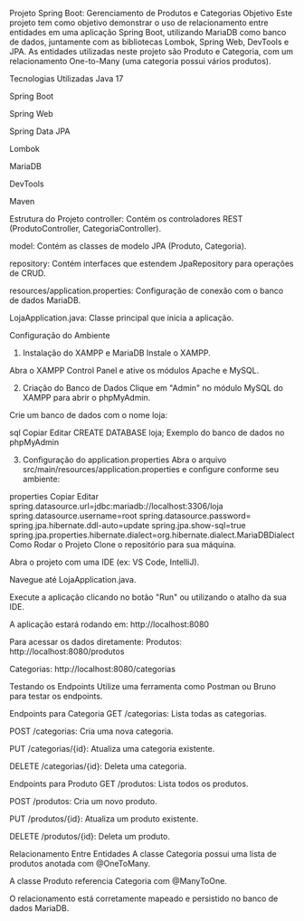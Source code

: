 Projeto Spring Boot: Gerenciamento de Produtos e Categorias
Objetivo
Este projeto tem como objetivo demonstrar o uso de relacionamento entre entidades em uma aplicação Spring Boot, utilizando MariaDB como banco de dados, juntamente com as bibliotecas Lombok, Spring Web, DevTools e JPA. As entidades utilizadas neste projeto são Produto e Categoria, com um relacionamento One-to-Many (uma categoria possui vários produtos).

Tecnologias Utilizadas
Java 17

Spring Boot

Spring Web

Spring Data JPA

Lombok

MariaDB

DevTools

Maven

Estrutura do Projeto
controller: Contém os controladores REST (ProdutoController, CategoriaController).

model: Contém as classes de modelo JPA (Produto, Categoria).

repository: Contém interfaces que estendem JpaRepository para operações de CRUD.

resources/application.properties: Configuração de conexão com o banco de dados MariaDB.

LojaApplication.java: Classe principal que inicia a aplicação.

Configuração do Ambiente
1. Instalação do XAMPP e MariaDB
Instale o XAMPP.

Abra o XAMPP Control Panel e ative os módulos Apache e MySQL.

2. Criação do Banco de Dados
Clique em "Admin" no módulo MySQL do XAMPP para abrir o phpMyAdmin.

Crie um banco de dados com o nome loja:

sql
Copiar
Editar
CREATE DATABASE loja;
Exemplo do banco de dados no phpMyAdmin

3. Configuração do application.properties
Abra o arquivo src/main/resources/application.properties e configure conforme seu ambiente:

properties
Copiar
Editar
spring.datasource.url=jdbc:mariadb://localhost:3306/loja
spring.datasource.username=root
spring.datasource.password=
spring.jpa.hibernate.ddl-auto=update
spring.jpa.show-sql=true
spring.jpa.properties.hibernate.dialect=org.hibernate.dialect.MariaDBDialect
Como Rodar o Projeto
Clone o repositório para sua máquina.

Abra o projeto com uma IDE (ex: VS Code, IntelliJ).

Navegue até LojaApplication.java.

Execute a aplicação clicando no botão "Run" ou utilizando o atalho da sua IDE.

A aplicação estará rodando em: http://localhost:8080

Para acessar os dados diretamente:
Produtos: http://localhost:8080/produtos

Categorias: http://localhost:8080/categorias

Testando os Endpoints
Utilize uma ferramenta como Postman ou Bruno para testar os endpoints.

Endpoints para Categoria
GET /categorias: Lista todas as categorias.

POST /categorias: Cria uma nova categoria.

PUT /categorias/{id}: Atualiza uma categoria existente.

DELETE /categorias/{id}: Deleta uma categoria.

Endpoints para Produto
GET /produtos: Lista todos os produtos.

POST /produtos: Cria um novo produto.

PUT /produtos/{id}: Atualiza um produto existente.

DELETE /produtos/{id}: Deleta um produto.

Relacionamento Entre Entidades
A classe Categoria possui uma lista de produtos anotada com @OneToMany.

A classe Produto referencia Categoria com @ManyToOne.

O relacionamento está corretamente mapeado e persistido no banco de dados MariaDB.
